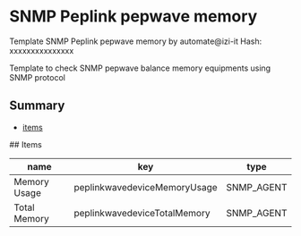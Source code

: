 # SNMP Peplink pepwave memory
Template SNMP Peplink pepwave memory by automate@izi-it
Hash: xxxxxxxxxxxxxxx

Template to check SNMP pepwave balance memory equipments using SNMP protocol
## Summary
* [items](#items)

<a name="items" />
## Items

| name | key | type |
| ------------- |------------- |------------- |
| Memory Usage | peplinkwavedeviceMemoryUsage | SNMP_AGENT |
| Total Memory | peplinkwavedeviceTotalMemory | SNMP_AGENT |
